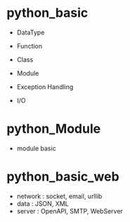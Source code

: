 # python_basic

 - DataType
 - Function
 - Class
 - Module

 - Exception Handling
 - I/O


# python_Module
 - module basic


# python_basic_web
- network : socket, email, urllib
- data : JSON, XML
- server : OpenAPI, SMTP, WebServer
